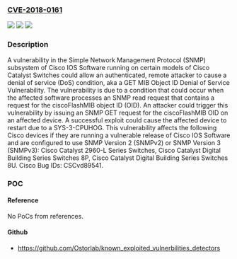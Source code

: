 ### [CVE-2018-0161](https://cve.mitre.org/cgi-bin/cvename.cgi?name=CVE-2018-0161)
![](https://img.shields.io/static/v1?label=Product&message=Cisco%20IOS&color=blue)
![](https://img.shields.io/static/v1?label=Version&message=n%2Fa&color=blue)
![](https://img.shields.io/static/v1?label=Vulnerability&message=CWE-399&color=brighgreen)

### Description

A vulnerability in the Simple Network Management Protocol (SNMP) subsystem of Cisco IOS Software running on certain models of Cisco Catalyst Switches could allow an authenticated, remote attacker to cause a denial of service (DoS) condition, aka a GET MIB Object ID Denial of Service Vulnerability. The vulnerability is due to a condition that could occur when the affected software processes an SNMP read request that contains a request for the ciscoFlashMIB object ID (OID). An attacker could trigger this vulnerability by issuing an SNMP GET request for the ciscoFlashMIB OID on an affected device. A successful exploit could cause the affected device to restart due to a SYS-3-CPUHOG. This vulnerability affects the following Cisco devices if they are running a vulnerable release of Cisco IOS Software and are configured to use SNMP Version 2 (SNMPv2) or SNMP Version 3 (SNMPv3): Cisco Catalyst 2960-L Series Switches, Cisco Catalyst Digital Building Series Switches 8P, Cisco Catalyst Digital Building Series Switches 8U. Cisco Bug IDs: CSCvd89541.

### POC

#### Reference
No PoCs from references.

#### Github
- https://github.com/Ostorlab/known_exploited_vulnerbilities_detectors

